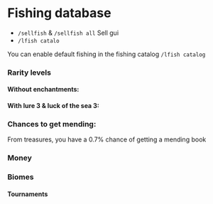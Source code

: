 # Fishing database

* `/sellfish` & `/sellfish all` Sell gui
* `/lfish catalo`

You can enable default fishing in the fishing catalog `/lfish catalog`



### Rarity levels

#### Without enchantments:



#### With lure 3 & luck of the sea 3:



### Chances to get mending:

From treasures, you have a 0.7% chance of getting a mending book

### Money



### Biomes



#### Tournaments

